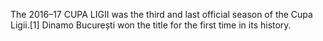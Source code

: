 The 2016–17 CUPA LIGII was the third and last official season of the Cupa Ligii.[1] Dinamo București won the title for the first time in its history.
